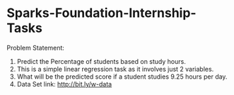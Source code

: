 # Sparks-Foundation-Internship-Tasks
Problem Statement:
1. Predict the Percentage of students based on study hours.
2. This is a simple linear regression task as it involves just 2 variables.
3. What will be the predicted score if a student studies 9.25 hours per day.
4. Data Set link: http://bit.ly/w-data
